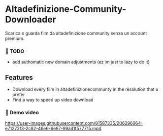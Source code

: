 # Altadefinizione-Community-Downloader
Scarica o guarda film da altadefinizione community senza un account premium.

### 🧱 TODO
- add authomatic new domain adjustments (ez im just to lazy to do it)

## Features
- Download every film in altadefinizionecommunty in the resolution that u prefer
- Find a way to speed up video download

### 🎥 Demo video
https://user-images.githubusercontent.com/81587335/206296064-e71273f3-2c82-46e6-9e97-99a41f577715.mp4

